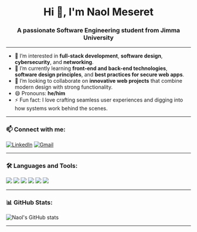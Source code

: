 <h1 align="center">Hi 👋, I'm Naol Meseret</h1>
<h3 align="center">A passionate Software Engineering student from Jimma University</h3>

---

- 👀 I’m interested in **full-stack development**, **software design**, **cybersecurity**, and **networking**.
- 🌱 I’m currently learning **front-end and back-end technologies**, **software design principles**, and **best practices for secure web apps**.
- 💞️ I’m looking to collaborate on **innovative web projects** that combine modern design with strong functionality.
- 😄 Pronouns: **he/him**
- ⚡ Fun fact: I love crafting seamless user experiences and digging into how systems work behind the scenes.

---

### 📫 Connect with me:
[![LinkedIn](https://img.shields.io/badge/-Naol%20Meseret-blue?style=flat-square&logo=Linkedin&logoColor=white&link=https://www.linkedin.com/in/naol-meseret-8300232b7/)](https://www.linkedin.com/in/naol-meseret-8300232b7/)
[![Gmail](https://img.shields.io/badge/-naolmes15062015@gmail.com-c14438?style=flat-square&logo=Gmail&logoColor=white&link=mailto:naolmes15062015@gmail.com)](mailto:naolmes15062015@gmail.com)

---

### 🛠️ Languages and Tools:
<p align="left">
  <img src="https://img.shields.io/badge/Java-007396?style=for-the-badge&logo=java&logoColor=white"/>
  <img src="https://img.shields.io/badge/MySQL-00000F?style=for-the-badge&logo=mysql&logoColor=white"/>
  <img src="https://img.shields.io/badge/JavaScript-F7DF1E?style=for-the-badge&logo=javascript&logoColor=black"/>
  <img src="https://img.shields.io/badge/HTML5-E34F26?style=for-the-badge&logo=html5&logoColor=white"/>
  <img src="https://img.shields.io/badge/CSS3-1572B6?style=for-the-badge&logo=css3&logoColor=white"/>
  <img src="https://img.shields.io/badge/Node.js-339933?style=for-the-badge&logo=nodedotjs&logoColor=white"/>
</p>

---

### 📊 GitHub Stats:
![Naol's GitHub stats](https://github-readme-stats.vercel.app/api?username=NaolMeseret&show_icons=true&theme=github_dark)

---

<!---
NaolMeseret/NaolMeseret is a ✨ special ✨ repository because its `README.md` (this file) appears on your GitHub profile.
--->
